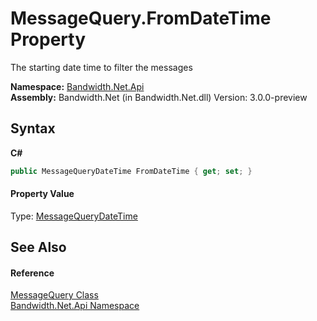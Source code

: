 ﻿# MessageQuery.FromDateTime Property 
 

The starting date time to filter the messages

**Namespace:**&nbsp;<a href ="N_Bandwidth_Net_Api.md">Bandwidth.Net.Api</a><br />**Assembly:**&nbsp;Bandwidth.Net (in Bandwidth.Net.dll) Version: 3.0.0-preview

## Syntax

**C#**<br />
``` C#
public MessageQueryDateTime FromDateTime { get; set; }
```


#### Property Value
Type: <a href ="T_Bandwidth_Net_Api_MessageQueryDateTime.md">MessageQueryDateTime</a>

## See Also


#### Reference
<a href ="T_Bandwidth_Net_Api_MessageQuery.md">MessageQuery Class</a><br /><a href ="N_Bandwidth_Net_Api.md">Bandwidth.Net.Api Namespace</a><br />
